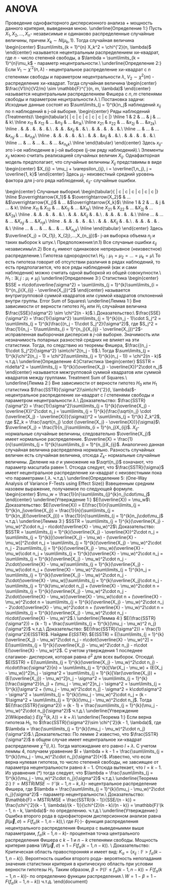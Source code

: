 # ANOVA
Проведение однофакторного дисперсионного анализа + мощность данного критерия, выведенная мною.
\underline{Определение 1:} Пусть $X_1, X_2,...,X_n$- независимые и одинаково распределенные случайные величины, причем $X_k \sim N(\mu_k, 1)$. Тогда случайная величина
\begin{center}
    $\sum\limits_{k = 1}^{n} X_k^2 = \chi^{'2}(n, \lambda)$
\end{center}
называется нецентральным распределением хи-квадрат, где $n$ - число степеней свободы, а $\lambda = \sum\limits_{k = 1}^{n}\mu_k$ - параметр нецентральности.\\
\underline{Определение 2:} Если $V_1 \sim \chi^{'2}(n, \lambda)$ - нецентральное распределение хи-квадрат с $n$ степенями свободы и параметром нецентральности $\lambda$, $V_2 \sim \chi^2(m)$ - распределение хи-квадрат. Тогда случайная величина
\begin{center}
    $\frac{V1/n}{V2/m} \sim \mathbb{F}^{'}(n, m, \lambda)$
\end{center}
называется нецентральным распределением Фишера с $n, m$ степенями свободы и параметром нецнтральности $\lambda$.\\
Постановка задачи: Исходные данные состоят из $\sum\limits_{j = 1}^{k}n_j$ наблюдений $x_{ij}$ по n наблюдений в j-ой выборке.
\begin{center}
Ряды наблюдений (Treatments)\\
\begin{tabular}{ |  c  |   c   |   c   |   c   |   c   |   c   |} 
 \hline
 1 & 2 & ... & j & ... & k\\
 \hline
 $x_{11}$ & $x_{12}$ & ... &$x_{1j}$ & ... &$x_{1k}$\\
 \hline
 $x_{21}$ & $x_{22}$ & ... &$x_{2j}$ & ... &$x_{2k}$\\
 \hline
 . & .& . & . & . &.\\
 . & .& . &$x_{ij}$ & . &.\\
 . & .& . & . & . &.\\
 \hline
 ... & ... & ... &$x_{n_{j}j}$ & ... &$x_{n_{j}k}$\\
 \hline
 . & .& . & . & . &.\\
 . & .& . &$x_{ij}$ & . &.\\
 . & .& . & . & . &.\\
 \hline
 ... & ... & ... &... & ... &$x_{n_{k}k}$\\
 \hline
\end{tabular}
\end{center}
Здесь $x_{ij}$- это i-ое наблюдение в j-ой выборке (j-ом ряду наблюдений).\\
Элементы $x_{ij}$ можно считать реализацией случайных величин $X_{ij}$. Однафакторная модель предполагает, что случайные величины $X_{ij}$ представимы в виде 
\begin{center}
    $X_{ij} = \mu_j + \varepsilon_{ij}, i = \overline{1,n_j}, j = \overline{1, k}$
\end{center}
Здесь $\mu_j$- неизвестный средний уровень фактора для j-ого ряда наблюдений, $\varepsilon_{ij}$- случайные ошибки.

\begin{center}
Случаные выборки\\
\begin{tabular}{ |  c  |   c   |   c   |   c   |   c   |   c   |} 
\hline
 $\overrightarrow{X_1}$ & $\overrightarrow{X_2}$ & ... &$\overrightarrow{X_j}$ & ... &$\overrightarrow{X_k}$\\
 \hline
 1 & 2 & ... & j & ... & k\\
 \hline
 $X_{11}$ & $X_{12}$ & ... &$X_{1j}$ & ... &$X_{1k}$\\
 \hline
 $X_{21}$ & $X_{22}$ & ... &$X_{2j}$ & ... &$X_{2k}$\\
 \hline
 . & .& . & . & . &.\\
 . & .& . &$X_{ij}$ & . &.\\
 . & .& . & . & . &.\\
 \hline
 ... & ... & ... &$X_{n_{j}j}$ & ... &$X_{n_{j}k}$\\
 \hline
 . & .& . & . & . &.\\
 . & .& . &$X_{ij}$ & . &.\\
 . & .& . & . & . &.\\
 \hline
 ... & ... & ... &... & ... &$X_{n_{k}k}$\\
 \hline
\end{tabular}
\end{center}
Здесь $\overline{X_j} = (X_{1j}, X_{2j},...,X_{n_jj})$- j-ая выборка объема $n_j$ и таких выборок k штук.\\
Предположения:\\п.1) Все случаные ошибки $\varepsilon_{ij}$ независимы\\п.2) Все $\varepsilon_{ij}$ имеют одинаковое непрерывное (неизвестное) распределение.\\
Гипотеза однородности:\\
$H_0: \mu_1 = \mu_2 = ... = \mu_k = \mu$\\
То есть гипотеза говорит об отсутствии различия в рядах наблюдений, то есть предполагается, что все ряды наблюдений (как и сами наблюдения) можно считать одной выборкой из общей совокупности.\\
$H_1: \exists i,j: \mu_i\neq\mu_j$\\
\underline{Определение 3:} Статистика
\begin{center}
    $SSE = n\cdot\overline{\sigma^2} = \sum\limits_{j = 1}^{k}\sum\limits_{i = 1}^{n_j}(X_{ij} - \overline{X_j})^2$
\end{center}
называется внутригрупповой суммой квадратов или суммой квадратов отклонений внутри группы. Error Sum of Squares\\
\underline{Лемма 1:} Вне зависимости от верности гипотез $H_0$ или $H_1$ случайная величина $\frac{SSE}{\sigma^2} \sim \chi^2(n - k)$.\\
Доказательство:\\
$\frac{SSE}{\sigma^2} = \frac{1}{\sigma^2} \sum\limits_{j = 1}^{k}(n_j - 1)\cdot S_j^2 = \sum\limits_{j = 1}^{k}\frac{(n_j - 1)\cdot S_j^2}{\sigma^2}$, где
$S_j^2 = \frac{1}{n_j - 1}\sum\limits_{i = 1}^{n_j}(X_{ij} - \overline{X_j})^2$- исправленная выборочная дисперсия в $j$-ой выборке. Значимость или незначимость попарных разностей средних не влияет на эти статистики. Тогда, по следствию из теоремы Фишера, $\frac{(n_j - 1)\cdot S_j^2}{\sigma^2} \sim\chi^2(n_j - 1)$.\\
Тогда $\sum\limits_{j = 1}^{k}\chi^2(n_j - 1) = \chi^2(\sum\limits_{j = 1}^{k}(n_j - 1)) = \chi^2(n - k)$ ч.т.д.\\
\underline{Определение 4:}Статистика
\begin{center}
    $SSTR = n\delta^2 = \sum\limits_{j = 1}^{k}(\overline{X_j} - \overline{X})^2\cdot n_j$
\end{center}
называется межгрупповой суммой квадратов или суммой квадратов между группами. Treatment Sum of Squares.\\
\underline{Лемма 2:} Вне зависимости от верности гипотез $H_0$ или $H_1$ статистика $\frac{SSTR}{\sigma^2}\sim\chi^{'2}(l, \lambda)$- нецентральное распределение хи-квадрат с $l$ степенями свободы и параметром нецентральности $\lambda$.\\
Доказательство: $\frac{SSTR}{\sigma^2} = \frac{1}{\sigma^2}\sum\limits_{j = 1}^{k}(\overline{X_j} - \overline{X})^2\cdot n_j = \sum\limits_{j = 1}^{k}(\frac{\sqrt{n_j} \cdot (\overline{X_j} - \overline{X})}{\sigma})^2 = \sum\limits_{j = 1}^{k} Z_k^2$, где $Z_k = \frac{\sqrt{n_j} \cdot (\overline{X_j} - \overline{X})}{\sigma}$\\
$\overline{X_j} = \frac{1}{n_j}\sum\limits_{i = 1}^{n_j}X_{ij}$. $X_{ij}$- нормальные случайные величины, следовательно $\overline{X_j}$ имеет нормальное распределение. $\overline{X} = \frac{1}{n}\sum\limits_{j = 1}^{k}\sum\limits_{i = 1}^{n_j}X_{ij}$. Аналогично данная случайная величина распределена нормально. Разность случайных величин есть случайная величина, отсюда $Z_k$- нормальные случайные величины. Деление на $\sigma$ и умножение на $\sqrt{n_j}$ означают, что параметр масштаба равен 1. Отсюда следует, что $\frac{SSTR}{\sigma}$ имеет нецентральное распределение хи-квадрат с неизвестными пока что параметрами $l, \lambda$. ч.т.д.\\
\underline{Определение 5: (One-Way Analysis of Variance F-Tests using Effect Size)} Взвешенным средним назовем выражение, получаемое по следующей формуле.
\begin{center}
    $\mu_w = \frac{1}{n}\sum\limits_{j}^{k}n_j\cdot\mu_j$
\end{center}
\underline{Утверждение 1:} $E(\overline{X}) = \mu_w$\\
Доказательство: $E(\overline{X}) = E(\frac{1}{n}\sum\limits_{j = 1}^{k}n_j\overline{X_j}) = \frac{1}{n}(\sum\limits_{j = 1}^{k}n_jE(\overline{X_j})) = \frac{1}{n}\sum\limits_{j = 1}^{k}n_j\cdot\mu_j$ ч.т.д.\\
\underline{Лемма 3:} $SSTR = \sum\limits_{j = 1}^{k}(\overline{X_j} - \mu_w)^2\cdot n_j - n\cdot(\overline{X} - \mu_w)^2$\\
Доказательство: $SSTR = \sum\limits_{j = 1}^{k}(\overline{X_j} - \overline{X})^2\cdot n_j = \sum\limits_{j = 1}^{k}[(\overline{X_j} - \mu_w) - (\overline{X} - \mu_w)]^2\cdot n_j = \sum\limits_{j = 1}^{k}(\overline{X_j} - \mu_w)^2\cdot n_j - 2\sum\limits_{j = 1}^{k}(\overline{X_j} - \mu_w)(\overline{X} - \mu_w)\cdot n_j +  \sum\limits_{j = 1}^{k}(\overline{X} - \mu_w)^2\cdot n_j = \sum\limits_{j = 1}^{k}(\overline{X_j} - \mu_w)^2\cdot n_j - 2\cdot(\overline{X} - \mu_w)\sum\limits_{j = 1}^{k}(\overline{X_j} - \mu_w)\cdot n_j + (\overline{X} - \mu_w)^2\sum\limits_{j = 1}^{k}n_j = \sum\limits_{j = 1}^{k}(\overline{X_j} - \mu_w)^2\cdot n_j - 2\cdot(\overline{X} - \mu_w)[\sum\limits_{j = 1}^{k}\overline{X_j}\cdot n_j - \sum\limits_{j = 1}^{k}\mu_w\cdot n_j] + (\overline{X} - \mu_w)^2\cdot n = \sum\limits_{j = 1}^{k}(\overline{X_j} - \mu_w)^2\cdot n_j - 2\cdot(\overline{X} - \mu_w)(\overline{X} - \mu_w)\cdot n + (\overline{X} - \mu_w)^2\cdot n = \sum\limits_{j = 1}^{k}(\overline{X_j} - \mu_w)^2\cdot n_j - 2\cdot(\overline{X} - \mu_w)^2\cdot n + (\overline{X} - \mu_w)^2\cdot n = \sum\limits_{j = 1}^{k}(\overline{X_j} - \mu_w)^2\cdot n_j - n\cdot(\overline{X} - \mu_w)^2$.\\
\underline{Лемма 4:} $E(\frac{SSTR}{\sigma^2}) = (k - 1) + \frac{\sum\limits_{j = 1}^{k}(\mu_j - \mu_w)^2 n_j}{\sigma^2}$ ч.т.д.\\
Доказательство: $E(\frac{SSTR}{\sigma^2}) = \frac{1}{\sigma^2}E(SSTR)$. Найдем $E(SSTR)$\\
$E(SSTR) = E[\sum\limits_{j = 1}^{k}(\overline{X_j} - \mu_w)^2\cdot n_j - n\cdot(\overline{X} - \mu_w)^2] = E(\sum\limits_{j = 1}^{k}(\overline{X_j} - \mu_w)^2\cdot n_j) - n\cdot E(\overline{X} - \mu_w)^2$. С учетом утверждения 1 последнее слагамое- дисперсия, которая равна $\sigma^2$ для всех выборок. Отсюда\\
$E(SSTR) = E(\sum\limits_{j = 1}^{k}(\overline{X_j} - \mu_w)^2\cdot n_j) - n\cdot\frac{\sigma^2}{n} = \sum\limits_{j = 1}^{k}[Var(X_j - \mu_w) + (E(X_j - \mu_w))^2]n_j - \sigma^2 = \sum\limits_{j = 1}^{k}[Var(\overline{X_j}) + (E(\overline{X_j}) - \mu_w)^2]n_j - \sigma^2 = \sum\limits_{j = 1}^{k}[\frac{\sigma^2}{n_j} + (\mu_j - \mu_w)^2]n_j - \sigma^2 = \sum\limits_{j = 1}^{k}[\sigma^2 + (\mu_j - \mu_w)^2\cdot n_j] - \sigma^2 = k\cdot\sigma^2 - \sigma^2 + \sum\limits_{j = 1}^{k}(\mu_j - \mu_w)^2\cdot n_j = (k - 1)\sigma^2 + \sum\limits_{j = 1}^{k}(\mu_j - \mu_w)^2\cdot n_j$. Тогда $E(\frac{SSTR}{\sigma^2}) = (k - 1) + \frac{\sum\limits_{j = 1}^{k}(\mu_j - \mu_w)^2\cdot n_j}{\sigma^2}$ ч.т.д.\\
\underline{Утверждение 2(Wikipedia):} $E(\chi^{'2}(k, \lambda)) = k + \lambda$\\
\underline{Теорема 1:} Если верна гипотеза $H_1$, то $\frac{SSTR}{\sigma^2}\sim \chi^{'2}(k - 1, \lambda)$, где $\lambda = \frac{\sum\limits_{j = 1}^{k}(\mu_j - \mu_w)^2\cdot n_j}{\sigma^2}$.\\
Доказательство: По лемме 2 известно, что $\frac{SSTR}{\sigma^2}$ в общем случае имеет нецентральное хи-квадрат распределение $\chi^{'2}(l, \lambda)$. Тогда матожидание его равно $l + \lambda$. С учетом леммы 4, получаем уравнение $l + \lambda = k - 1 + \frac{\sum\limits_{j = 1}^{k}(\mu_j - \mu_w)^2\cdot n_j}{\sigma^2}(*)$. Известно, что если верна нулевая гипотеза, то число степеней свободы, не завсиящее от параметра нецентральности равно $k - 1$. Отсюда вытекает, что $l = k - 1$. Из уравнения (*) тогда следует, что $\lambda = \frac{\sum\limits_{j = 1}^{k}(\mu_j - \mu_w)^2\cdot n_j}{\sigma^2}$ ч.т.д.\\
\underline{Теорема 2:} $\mathbb{F} = MSTR/MSE \sim \mathbb{F}'(k - 1, n - k, \lambda)$- нецентральное распределение Фишера, где $\lambda = \frac{\sum\limits_{j = 1}^{k}(\mu_j - \mu_w)^2\cdot n_j}{\sigma^2}$ - параметр нецентральности.\\
Доказательство: $\mathbb{F} = MSTR/MSE = \frac{SSTR/(k - 1)}{SSE/(n - k)} = \frac{\chi^{'2}(k - 1, \lambda)/(k - 1)}{\chi^{2}(n - k)/(n - k)} = \mathbb{F}'(k - 1, n - k, \lambda)$- по определению. ч.т.д.\\
\underline{Утверждение:} Ошибка второго рода в однофакторном дисперсионном анализе равна $\beta(\overrightarrow{\mu}, \sigma) = F(f_{\alpha}(k - 1, n - k))$,\\ где $F(\cdot)$- функция распределения нецентрального распределения Фишера с выведенымми выше параметрами, $f_{\alpha}(k - 1, n - k)$- процентная точка центрального распределения Фишера с $k - 1$ и $n - k$ степенями свободы. Мощность критерия равна \\$W(\overrightarrow{\mu}, \sigma) = 1 - F(f_{\alpha}(k - 1, n - k))$. \\
Доказательство: Критическая область правосторонняя и имеет вид: $K_{\alpha} = \{x_{ij}: \mathbb{F} > f_{\alpha}(k - 1, n - k)\}$. Вероятность ошибки второго рода- вероятность непопадания значения статистики критерия в критическую область при условии верности гипотезы $H_1$. Таким образом, $\beta = \mathbb{P}(\mathbb{F} \leq f_{\alpha}(k - 1, n - k)) = F(f_{\alpha}(k - 1, n - k))$- по определению функции распределения.\\
$W = 1 - \beta = 1 - F(f_{\alpha}(k - 1, n - k))$ ч.т.д.
\end{document}
